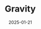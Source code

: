 ---  
layout: startup_page  
title: "Gravity"  
id: "gravityclimate.com"  
permalink: "/gravitygravityclimate.com01212025/"  
website: "https://www.gravityclimate.com"  
funding_round: "Series A"  
funding_amount: "$13M"  
investors: "Ansa Capital, Eclipse, Hanover, Caffeinated Capital, Communitas Capital, Buoyant Ventures, WEX Venture Capital"  
about: "Gravity provides an end-to-end carbon accounting and energy management platform that automates data collection and reporting, enabling companies to reduce energy consumption and costs. It integrates with existing systems and offers a marketplace for energy efficiency projects, connecting sustainability efforts with core business priorities. The platform helps companies meet reporting requirements while unlocking cost savings and improving business resilience."  
markets: "Sustainability, Carbon Accounting, Energy Management, Software, Apps, Mobile Apps"  
hq: "San Francisco, California, United States"  
founded_year: "2022"  
linkedin: "https://www.linkedin.com/company/gravityclimate"  
twitter: "https://x.com/gravityclimate"  
instagram: ""  
facebook: ""  
crunchbase: "https://www.crunchbase.com/organization/gravity-b4eb"  
pitchbook: "https://pitchbook.com/profiles/company/57239-47"  

date_display: "21-Jan-2025"  
date: "2025-01-21"

# SEO Optimization  
meta_title: "Gravity - Series A Funding ($13M)"  
meta_description: "Gravity, Gravity provides an end-to-end carbon accounting and energy management platform that automates data collection and reporting, enabling companies to re..."  
meta_keywords: "Gravity, Sustainability, Carbon Accounting, Energy Management, Software, Apps, Mobile Apps, Series A funding"  
canonical_url: "https://startup.projectstartups.com/gravitygravityclimate.com01212025/"  
---
